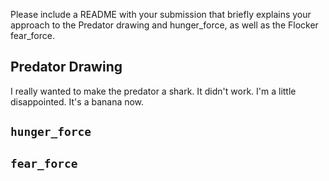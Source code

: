 Please include a README with your submission that briefly explains your approach to the Predator drawing and hunger_force, as well as the Flocker fear_force.

## Predator Drawing

I really wanted to make the predator a shark.
It didn't work.
I'm a little disappointed.
It's a banana now.

## `hunger_force`

## `fear_force`